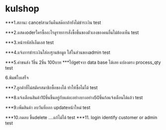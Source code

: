 # kulshop
***1.สถานะ cancelสามวันคืนสต๊อกถ้ายังไม่ชำระเงิน test

***2.แสดงoderใครซื้ออะไรดูรายการสั่งซื้อขึ้นของตัวเองของคนอื่นไม่ต้องเห็น test

***3.หน้ารหัสอีเอ็มเอส test

***4.แจ้งการชำระเงินใส่ลงฐานข้อมูล
ใส่ในส่วนของadmin  test

***5.ค่าขนส่ง 1ชิ้น 2ชิ้น 100บาท  ***ไปgetจาก data base ได้เลย แปลงตรง process_qty test

6.พิมพ์ใบเสร็จ
 
***7.ลูกค้าที่ไม่สมัครสมาชิกซื้อของได้ ทำให้ซื้อไม่ได้ test 

***8.แจ้งเตือนสินค้า10ชิ้นขึ้นอยู่กับแต่ละอย่างบางอย่าง50ชิ้นก้อแจ้งเตือนได้แล้ว test   

***9.เพิ่มสินค้า ลบวันที่ออก updateหน้าใหม่ test

***10.กดลบ ขึ้นdelete ....แก้ไม่ได้ test
***11. login identify customer or admin  test